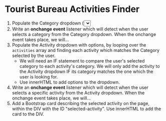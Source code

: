 # Tourist Bureau Activities Finder

1. Populate the Category dropdown (<select>) with options, by looping over the `categories` array. Use innerHTML to add options to the dropdown.
2. Write an **onchange event** listener which will detect when the user selects a category from the Category dropdown. When the onchange event takes place, we will...
3. Populate the Activity dropdown with options, by looping over the `activities` array and finding each activity which matches the Category selected by the user.
    - We will need an IF statement to compare the user's selected category to each activity's category. We will only add the activity to the Activity dropdown IF its category matches the one which the user is looking for.
    - Use innerHTML to add options to the dropdown.
4. Write an **onchange event** listener which will detect when the user selects a specific activity from the Activity dropdown. When the onchange event takes place, we will...
5. Add a Bootstrap card describing the selected activity on the page, within the DIV with the ID "selected-activity". Use innerHTML to add the card to the DIV.